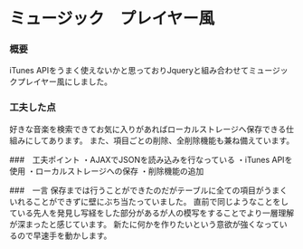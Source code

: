 # ミュージック　プレイヤー風

### 概要
iTunes APIをうまく使えないかと思っておりJqueryと組み合わせてミュージックプレイヤー風にしました。

### 工夫した点
好きな音楽を検索できてお気に入りがあればローカルストレージへ保存できる仕組みにしてあります。
また、項目ごとの削除、全削除機能も兼ね備えています。

###　工夫ポイント
・AJAXでJSONを読み込みを行なっている
・iTunes APIを使用
・ローカルストレージへの保存
・削除機能の追加

###　一言
保存までは行うことができたのだがテーブルに全ての項目がうまくいれることができずに壁にぶち当たっていました。
直前で同じようなことをしている先人を発見し写経をした部分があるが人の模写をすることでより一層理解が深まったと感じています。
新たに何かを作りたいという意欲が強くなっているので早速手を動かします。
